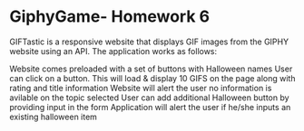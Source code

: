 # GiphyGame- Homework 6

GIFTastic is a responsive website that displays GIF images from the GIPHY website using an API. The application works as follows:

Website comes preloaded with a set of buttons with Halloween names
User can click on a button. This will load & display 10 GIFS on the page along with rating and title information
Website will alert the user no information is avilable on the topic selected
User can add additional Halloween button by providing input in the form
Application will alert the user if he/she inputs an existing halloween item
